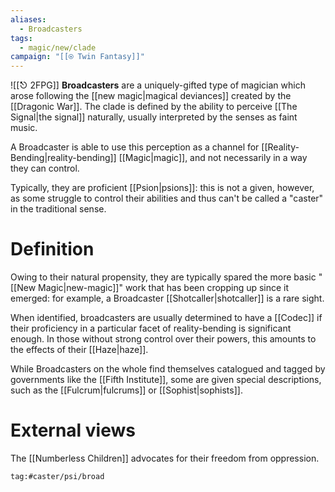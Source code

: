 ```yaml
---
aliases:
  - Broadcasters
tags:
  - magic/new/clade
campaign: "[[⍟ Twin Fantasy]]"
---
```

![[⎋ 2FPG]]
**Broadcasters** are a uniquely-gifted type of magician which arose following the [[new magic|magical deviances]] created by the [[Dragonic War]]. The clade is defined by the ability to perceive [[The Signal|the signal]] naturally, usually interpreted by the senses as faint music. 

A Broadcaster is able to use this perception as a channel for [[Reality-Bending|reality-bending]] [[Magic|magic]], and not necessarily in a way they can control.

Typically, they are proficient [[Psion|psions]]: this is not a given, however, as some struggle to control their abilities and thus can't be called a "caster" in the traditional sense. 




# Definition



Owing to their natural propensity, they are typically spared the more basic "[[New Magic|new-magic]]" work that has been cropping up since it emerged: for example, a Broadcaster [[Shotcaller|shotcaller]] is a rare sight.

When identified, broadcasters are usually determined to have a [[Codec]] if their proficiency in a particular facet of reality-bending is significant enough. In those without strong control over their powers, this amounts to the effects of their [[Haze|haze]]. 

While Broadcasters on the whole find themselves catalogued and tagged by governments like the [[Fifth Institute]], some are given special descriptions, such as the [[Fulcrum|fulcrums]] or [[Sophist|sophists]].

# External views

The [[Numberless Children]] advocates for their freedom from oppression.

```query
tag:#caster/psi/broad
```